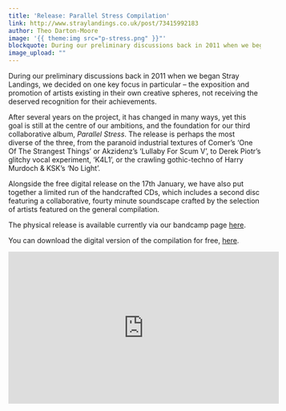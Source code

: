 ```yaml
---
title: 'Release: Parallel Stress Compilation'
link: http://www.straylandings.co.uk/post/73415992183
author: Theo Darton-Moore
image: '{{ theme:img src="p-stress.png" }}"'
blockquote: During our preliminary discussions back in 2011 when we began Stray Landings, we decided on one key focus in particular – the exposition and promotion of artists existing in their own creative spheres, not receiving the deserved recognition for their achievements.
image_upload: ""
---
```

During our preliminary discussions back in 2011 when we began Stray Landings, we decided on one key focus in particular – the exposition and promotion of artists existing in their own creative spheres, not receiving the deserved recognition for their achievements.

After several years on the project, it has changed in many ways, yet this goal is still at the centre of our ambitions, and the foundation for our third collaborative album, _Parallel Stress_. The release is perhaps the most diverse of the three, from the paranoid industrial textures of Comer’s ‘One Of The Strangest Things’ or Akzidenz’s ‘Lullaby For Scum V’, to Derek Piotr’s glitchy vocal experiment, ‘K4L1’, or the crawling gothic-techno of Harry Murdoch & KSK’s ‘No Light’.

Alongside the free digital release on the 17th January, we have also put together a limited run of the handcrafted CDs, which includes a second disc featuring a collaborative, fourty minute soundscape crafted by the selection of artists featured on the general compilation.

The physical release is available currently via our bandcamp page [here](http://straylandings.bandcamp.com/album/parallel-stress-2).

You can download the digital version of the compilation for free, [here](http://www.mediafire.com/download/mm1b0iaxgx6b646/Stray+Landings_Parallel+Stress.zip).

<iframe src="https://player.vimeo.com/video/133026262?color=ffffff&title=0&byline=0&portrait=0" width="540" height="303" frameborder="0" webkitallowfullscreen mozallowfullscreen allowfullscreen></iframe> 